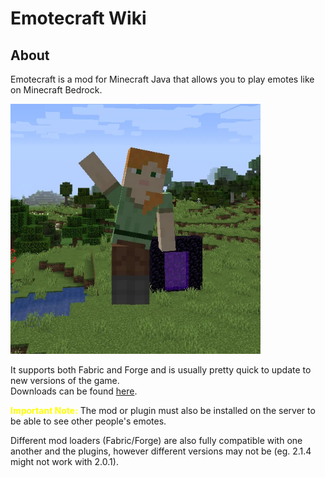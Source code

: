 # Emotecraft Wiki

## About

Emotecraft is a mod for Minecraft Java that allows you to play emotes like on Minecraft Bedrock.

<img src="/assets/images/about/waving-emote.webp" alt="Emotecraft in use" width="400" height="400">

It supports both Fabric and Forge and is usually pretty quick to update to new versions of the game.\
Downloads can be found [here](%downloads).

<span style="color: yellow;">**Important Note:**</span> The mod or plugin must also be installed on the server to be able to see other people's emotes.

Different mod loaders (Fabric/Forge) are also fully compatible with one another and the plugins, however different versions may not be (eg. 2.1.4 might not work with 2.0.1).
